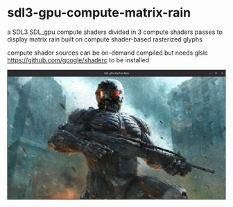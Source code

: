 # sdl3-gpu-compute-matrix-rain

a SDL3 SDL_gpu compute shaders divided in 3 compute shaders passes to display matrix rain built on compute shader-based rasterized glyphs

compute shader sources can be on-demand compiled but needs glslc https://github.com/google/shaderc to be installed

![Alt text]( crysis_rain.png "crysis painted by rain")
